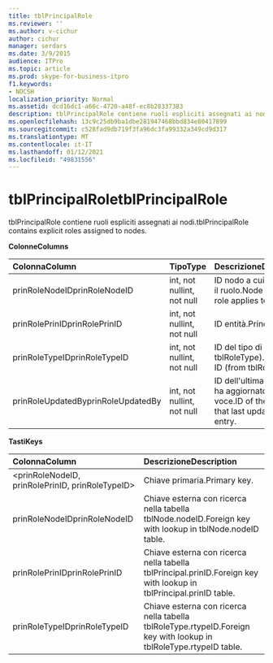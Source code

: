 ```yaml
---
title: tblPrincipalRole
ms.reviewer: ''
ms.author: v-cichur
author: cichur
manager: serdars
ms.date: 3/9/2015
audience: ITPro
ms.topic: article
ms.prod: skype-for-business-itpro
f1.keywords:
- NOCSH
localization_priority: Normal
ms.assetid: dcd16dc1-a66c-4720-a48f-ec8b28337383
description: tblPrincipalRole contiene ruoli espliciti assegnati ai nodi.
ms.openlocfilehash: 13c9c25db9ba1dbe281947468bbd834e80417899
ms.sourcegitcommit: c528fad9db719f3fa96dc3fa99332a349cd9d317
ms.translationtype: MT
ms.contentlocale: it-IT
ms.lasthandoff: 01/12/2021
ms.locfileid: "49831556"
---
```

# <a name="tblprincipalrole"></a><span data-ttu-id="bc610-103">tblPrincipalRole</span><span class="sxs-lookup"><span data-stu-id="bc610-103">tblPrincipalRole</span></span>
 
<span data-ttu-id="bc610-104">tblPrincipalRole contiene ruoli espliciti assegnati ai nodi.</span><span class="sxs-lookup"><span data-stu-id="bc610-104">tblPrincipalRole contains explicit roles assigned to nodes.</span></span>
  
<span data-ttu-id="bc610-105">**Colonne**</span><span class="sxs-lookup"><span data-stu-id="bc610-105">**Columns**</span></span>

|<span data-ttu-id="bc610-106">**Colonna**</span><span class="sxs-lookup"><span data-stu-id="bc610-106">**Column**</span></span>|<span data-ttu-id="bc610-107">**Tipo**</span><span class="sxs-lookup"><span data-stu-id="bc610-107">**Type**</span></span>|<span data-ttu-id="bc610-108">**Descrizione**</span><span class="sxs-lookup"><span data-stu-id="bc610-108">**Description**</span></span>|
|:-----|:-----|:-----|
|<span data-ttu-id="bc610-109">prinRoleNodeID</span><span class="sxs-lookup"><span data-stu-id="bc610-109">prinRoleNodeID</span></span>  <br/> |<span data-ttu-id="bc610-110">int, not null</span><span class="sxs-lookup"><span data-stu-id="bc610-110">int, not null</span></span>  <br/> |<span data-ttu-id="bc610-111">ID nodo a cui si applica il ruolo.</span><span class="sxs-lookup"><span data-stu-id="bc610-111">Node ID that the role applies to.</span></span>  <br/> |
|<span data-ttu-id="bc610-112">prinRolePrinID</span><span class="sxs-lookup"><span data-stu-id="bc610-112">prinRolePrinID</span></span>  <br/> |<span data-ttu-id="bc610-113">int, not null</span><span class="sxs-lookup"><span data-stu-id="bc610-113">int, not null</span></span>  <br/> |<span data-ttu-id="bc610-114">ID entità.</span><span class="sxs-lookup"><span data-stu-id="bc610-114">Principal ID.</span></span>  <br/> |
|<span data-ttu-id="bc610-115">prinRoleTypeID</span><span class="sxs-lookup"><span data-stu-id="bc610-115">prinRoleTypeID</span></span>  <br/> |<span data-ttu-id="bc610-116">int, not null</span><span class="sxs-lookup"><span data-stu-id="bc610-116">int, not null</span></span>  <br/> |<span data-ttu-id="bc610-117">ID del tipo di ruolo (da tblRoleType).</span><span class="sxs-lookup"><span data-stu-id="bc610-117">Role type ID (from tblRoleType).</span></span>  <br/> |
|<span data-ttu-id="bc610-118">prinRoleUpdatedBy</span><span class="sxs-lookup"><span data-stu-id="bc610-118">prinRoleUpdatedBy</span></span>  <br/> |<span data-ttu-id="bc610-119">int, not null</span><span class="sxs-lookup"><span data-stu-id="bc610-119">int, not null</span></span>  <br/> |<span data-ttu-id="bc610-120">ID dell'ultima entità che ha aggiornato questa voce.</span><span class="sxs-lookup"><span data-stu-id="bc610-120">ID of the principal that last updated this entry.</span></span>  <br/> |
   
<span data-ttu-id="bc610-121">**Tasti**</span><span class="sxs-lookup"><span data-stu-id="bc610-121">**Keys**</span></span>

|<span data-ttu-id="bc610-122">**Colonna**</span><span class="sxs-lookup"><span data-stu-id="bc610-122">**Column**</span></span>|<span data-ttu-id="bc610-123">**Descrizione**</span><span class="sxs-lookup"><span data-stu-id="bc610-123">**Description**</span></span>|
|:-----|:-----|
|\<prinRoleNodeID, prinRolePrinID, prinRoleTypeID\>  <br/> |<span data-ttu-id="bc610-124">Chiave primaria.</span><span class="sxs-lookup"><span data-stu-id="bc610-124">Primary key.</span></span>  <br/> |
|<span data-ttu-id="bc610-125">prinRoleNodeID</span><span class="sxs-lookup"><span data-stu-id="bc610-125">prinRoleNodeID</span></span>  <br/> |<span data-ttu-id="bc610-126">Chiave esterna con ricerca nella tabella tblNode.nodeID.</span><span class="sxs-lookup"><span data-stu-id="bc610-126">Foreign key with lookup in tblNode.nodeID table.</span></span>  <br/> |
|<span data-ttu-id="bc610-127">prinRolePrinID</span><span class="sxs-lookup"><span data-stu-id="bc610-127">prinRolePrinID</span></span>  <br/> |<span data-ttu-id="bc610-128">Chiave esterna con ricerca nella tabella tblPrincipal.prinID.</span><span class="sxs-lookup"><span data-stu-id="bc610-128">Foreign key with lookup in tblPrincipal.prinID table.</span></span>  <br/> |
|<span data-ttu-id="bc610-129">prinRoleTypeID</span><span class="sxs-lookup"><span data-stu-id="bc610-129">prinRoleTypeID</span></span>  <br/> |<span data-ttu-id="bc610-130">Chiave esterna con ricerca nella tabella tblRoleType.rtypeID.</span><span class="sxs-lookup"><span data-stu-id="bc610-130">Foreign key with lookup in tblRoleType.rtypeID table.</span></span>  <br/> |
   

